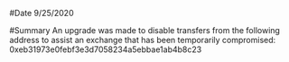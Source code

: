 #Date
9/25/2020

#Summary
An upgrade was made to disable transfers from the following address to assist an exchange that has been temporarily compromised: 0xeb31973e0febf3e3d7058234a5ebbae1ab4b8c23
